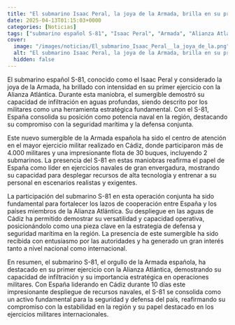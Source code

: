 ```yaml
---
title: "El submarino Isaac Peral, la joya de la Armada, brilla en su primer ejercicio OTAN - 'Con él, nos infiltramos hasta la cocina'"
date: 2025-04-13T01:15:03+0000
categories: [Noticias]
tags: ["submarino español S-81", "Isaac Peral", "Armada", "Alianza Atlántica", "seguridad marítima", "defensa conjunta", "ejercicios navales", "tecnología naval", "operaciones militares", "recursos navales", "seguridad y defensa", "cooperación internacional"]
cover:
  image: "/images/noticias/El_submarino_Isaac_Peral__la_joya_de_la.png"
  alt: "El submarino Isaac Peral, la joya de la Armada, brilla en su primer ejercicio OTAN - 'Con él, nos infiltramos hasta la cocina'"
  hidden: false
---
```


El submarino español S-81, conocido como el Isaac Peral y considerado la joya de la Armada, ha brillado con intensidad en su primer ejercicio con la Alianza Atlántica. Durante esta maniobra, el sumergible demostró su capacidad de infiltración en aguas profundas, siendo descrito por los militares como una herramienta estratégica fundamental. Con el S-81, España consolida su posición como potencia naval en la región, destacando su compromiso con la seguridad marítima y la defensa conjunta.

Este nuevo sumergible de la Armada española ha sido el centro de atención en el mayor ejercicio militar realizado en Cádiz, donde participaron más de 4.000 militares y una impresionante flota de 30 buques, incluyendo 2 submarinos. La presencia del S-81 en estas maniobras reafirma el papel de España como líder en ejercicios navales de gran envergadura, mostrando su capacidad para desplegar recursos de alta tecnología y entrenar a su personal en escenarios realistas y exigentes.

La participación del submarino S-81 en esta operación conjunta ha sido fundamental para fortalecer los lazos de cooperación entre España y los países miembros de la Alianza Atlántica. Su despliegue en las aguas de Cádiz ha permitido demostrar su versatilidad y capacidad operativa, posicionándolo como una pieza clave en la estrategia de defensa y seguridad marítima en la región. La presencia de este sumergible ha sido recibida con entusiasmo por las autoridades y ha generado un gran interés tanto a nivel nacional como internacional.

En resumen, el submarino S-81, el orgullo de la Armada española, ha destacado en su primer ejercicio con la Alianza Atlántica, demostrando su capacidad de infiltración y su importancia estratégica en operaciones militares. Con España liderando en Cádiz durante 10 días este impresionante despliegue de recursos navales, el S-81 se consolida como un activo fundamental para la seguridad y defensa del país, reafirmando su compromiso con la estabilidad en la región y su papel destacado en los ejercicios militares internacionales.
